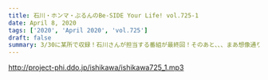 ```yaml
---
title: 石川・ホンマ・ぶるんのBe-SIDE Your Life! vol.725-1
date: April 8, 2020
tags: ['2020', 'April 2020', 'vol.725']
draft: false
summary: 3/30に某所で収録！石川さんが担当する番組が最終回！そのあと、、、まあ想像通りです。
---
```


http://project-phi.ddo.jp/ishikawa/ishikawa725_1.mp3
